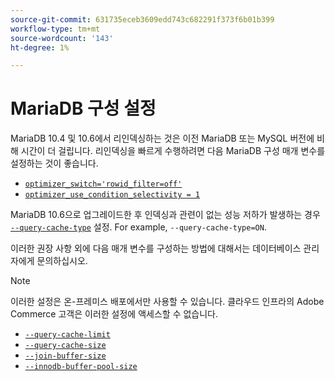 ```yaml
---
source-git-commit: 631735eceb3609edd743c682291f373f6b01b399
workflow-type: tm+mt
source-wordcount: '143'
ht-degree: 1%

---
```

# MariaDB 구성 설정

MariaDB 10.4 및 10.6에서 리인덱싱하는 것은 이전 MariaDB 또는 MySQL 버전에 비해 시간이 더 걸립니다. 리인덱싱을 빠르게 수행하려면 다음 MariaDB 구성 매개 변수를 설정하는 것이 좋습니다.

* [`optimizer_switch='rowid_filter=off'`](https://mariadb.com/kb/en/optimizer-switch/)
* [`optimizer_use_condition_selectivity = 1`](https://mariadb.com/products/skysql/docs/reference/es/system-variables/optimizer_use_condition_selectivity/)

MariaDB 10.6으로 업그레이드한 후 인덱싱과 관련이 없는 성능 저하가 발생하는 경우 [`--query-cache-type`](https://mariadb.com/kb/en/server-system-variables/#query_cache_type) 설정. For example, `--query-cache-type=ON`.

이러한 권장 사항 외에 다음 매개 변수를 구성하는 방법에 대해서는 데이터베이스 관리자에게 문의하십시오.

>[!NOTE]
>
>이러한 설정은 온-프레미스 배포에서만 사용할 수 있습니다. 클라우드 인프라의 Adobe Commerce 고객은 이러한 설정에 액세스할 수 없습니다.

* [`--query-cache-limit`](https://mariadb.com/kb/en/server-system-variables/#query_cache_limit)
* [`--query-cache-size`](https://mariadb.com/kb/en/server-system-variables/#query_cache_size)
* [`--join-buffer-size`](https://mariadb.com/kb/en/server-system-variables/#join_buffer_size)
* [`--innodb-buffer-pool-size`](https://mariadb.com/kb/en/innodb-buffer-pool/#innodb_buffer_pool_size)
